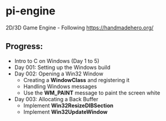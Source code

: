 # pi-engine
2D/3D Game Engine - Following https://handmadehero.org/

## Progress:

* Intro to C on Windows (Day 1 to 5)
* Day 001: Setting up the Windows build
* Day 002: Opening a Win32 Window
    * Creating a **WindowClass** and registering it
    * Handling Windows messages
    * Use the **WM_PAINT** message to paint the screen white
* Day 003: Allocating a Back Buffer
    * Implement **Win32ResizeDIBSection**
    * Implement **Win32UpdateWindow**
